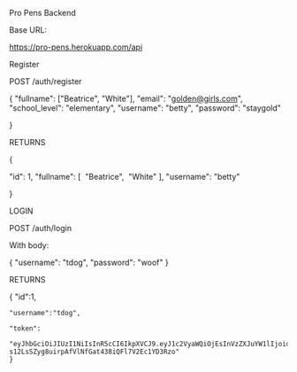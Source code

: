
Pro Pens Backend

Base URL:

https://pro-pens.herokuapp.com/api

Register

POST /auth/register


{
	"fullname": ["Beatrice", "White"],
	"email": "golden@girls.com",
	"school_level": "elementary",
	"username": "betty",
	"password": "staygold"
	
}

RETURNS

{

  "id": 1,
  "fullname": [
​    "Beatrice",
​    "White"
  ],
  "username": "betty"

}


LOGIN

POST /auth/login

With body:

{
	"username": "tdog",
	"password": "woof"
}

RETURNS

{
	"id":1,
	
	"username":"tdog",
	
	"token":
	
	"eyJhbGciOiJIUzI1NiIsInR5cCI6IkpXVCJ9.eyJ1c2VyaWQiOjEsInVzZXJuYW1lIjoidGRvZyIsImlhdCI6MTU3ODAzMjI5MiwiZXhwIjoxNTc4MDM5NDkyfQ.-s12LsSZyg8uirpAfVlNfGat438iQFl7V2Ec1YD3Rzo"
	}